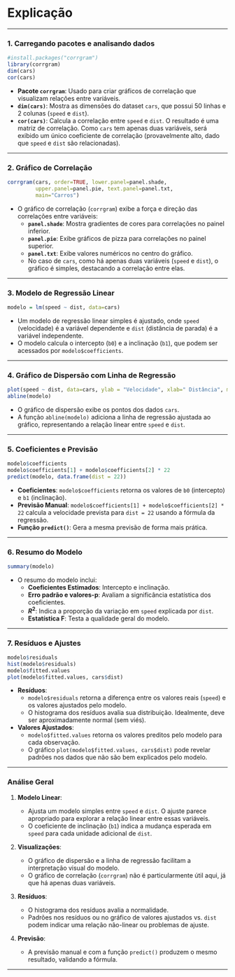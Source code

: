 # Explicação

---

### **1. Carregando pacotes e analisando dados**
```R
#install.packages("corrgram")
library(corrgram)
dim(cars)
cor(cars)
```
- **Pacote `corrgram`**: Usado para criar gráficos de correlação que visualizam relações entre variáveis.
- **`dim(cars)`**: Mostra as dimensões do dataset `cars`, que possui 50 linhas e 2 colunas (`speed` e `dist`).
- **`cor(cars)`**: Calcula a correlação entre `speed` e `dist`. O resultado é uma matriz de correlação. Como `cars` tem apenas duas variáveis, será exibido um único coeficiente de correlação (provavelmente alto, dado que `speed` e `dist` são relacionadas).

---

### **2. Gráfico de Correlação**
```R
corrgram(cars, order=TRUE, lower.panel=panel.shade,
         upper.panel=panel.pie, text.panel=panel.txt,
         main="Carros")
```
- O gráfico de correlação (`corrgram`) exibe a força e direção das correlações entre variáveis:
  - **`panel.shade`**: Mostra gradientes de cores para correlações no painel inferior.
  - **`panel.pie`**: Exibe gráficos de pizza para correlações no painel superior.
  - **`panel.txt`**: Exibe valores numéricos no centro do gráfico.
  - No caso de `cars`, como há apenas duas variáveis (`speed` e `dist`), o gráfico é simples, destacando a correlação entre elas.

---

### **3. Modelo de Regressão Linear**
```R
modelo = lm(speed ~ dist, data=cars)
```
- Um modelo de regressão linear simples é ajustado, onde `speed` (velocidade) é a variável dependente e `dist` (distância de parada) é a variável independente.
- O modelo calcula o intercepto (`b0`) e a inclinação (`b1`), que podem ser acessados por `modelo$coefficients`.

---

### **4. Gráfico de Dispersão com Linha de Regressão**
```R
plot(speed ~ dist, data=cars, ylab = "Velocidade", xlab=" Distância", main="Carros")
abline(modelo)
```
- O gráfico de dispersão exibe os pontos dos dados `cars`.
- A função `abline(modelo)` adiciona a linha de regressão ajustada ao gráfico, representando a relação linear entre `speed` e `dist`.

---

### **5. Coeficientes e Previsão**
```R
modelo$coefficients
modelo$coefficients[1] + modelo$coefficients[2] * 22
predict(modelo, data.frame(dist = 22))
```
- **Coeficientes**: `modelo$coefficients` retorna os valores de `b0` (intercepto) e `b1` (inclinação).
- **Previsão Manual**: `modelo$coefficients[1] + modelo$coefficients[2] * 22` calcula a velocidade prevista para `dist = 22` usando a fórmula da regressão.
- **Função `predict()`**: Gera a mesma previsão de forma mais prática.

---

### **6. Resumo do Modelo**
```R
summary(modelo)
```
- O resumo do modelo inclui:
  - **Coeficientes Estimados**: Intercepto e inclinação.
  - **Erro padrão e valores-p**: Avaliam a significância estatística dos coeficientes.
  - **$R^2$**: Indica a proporção da variação em `speed` explicada por `dist`.
  - **Estatística F**: Testa a qualidade geral do modelo.

---

### **7. Resíduos e Ajustes**
```R
modelo$residuals
hist(modelo$residuals)
modelo$fitted.values
plot(modelo$fitted.values, cars$dist)
```
- **Resíduos**:
  - `modelo$residuals` retorna a diferença entre os valores reais (`speed`) e os valores ajustados pelo modelo.
  - O histograma dos resíduos avalia sua distribuição. Idealmente, deve ser aproximadamente normal (sem viés).
- **Valores Ajustados**:
  - `modelo$fitted.values` retorna os valores preditos pelo modelo para cada observação.
  - O gráfico `plot(modelo$fitted.values, cars$dist)` pode revelar padrões nos dados que não são bem explicados pelo modelo.

---

### **Análise Geral**
1. **Modelo Linear**: 
   - Ajusta um modelo simples entre `speed` e `dist`. O ajuste parece apropriado para explorar a relação linear entre essas variáveis.
   - O coeficiente de inclinação (`b1`) indica a mudança esperada em `speed` para cada unidade adicional de `dist`.

2. **Visualizações**:
   - O gráfico de dispersão e a linha de regressão facilitam a interpretação visual do modelo.
   - O gráfico de correlação (`corrgram`) não é particularmente útil aqui, já que há apenas duas variáveis.

3. **Resíduos**:
   - O histograma dos resíduos avalia a normalidade.
   - Padrões nos resíduos ou no gráfico de valores ajustados vs. `dist` podem indicar uma relação não-linear ou problemas de ajuste.

4. **Previsão**:
   - A previsão manual e com a função `predict()` produzem o mesmo resultado, validando a fórmula.

---